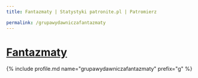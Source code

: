 ```yaml
---
title: Fantazmaty | Statystyki patronite.pl | Patromierz

permalink: /grupawydawniczafantazmaty
---
```


# [Fantazmaty](https://patronite.pl/grupawydawniczafantazmaty)

{% include profile.md name="grupawydawniczafantazmaty" prefix="g" %}
